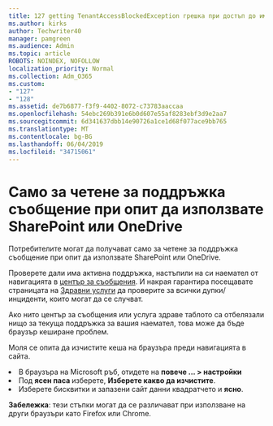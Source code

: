 ```yaml
---
title: 127 getting TenantAccessBlockedException грешка при достъп до имейл?
ms.author: kirks
author: Techwriter40
manager: pamgreen
ms.audience: Admin
ms.topic: article
ROBOTS: NOINDEX, NOFOLLOW
localization_priority: Normal
ms.collection: Adm_O365
ms.custom:
- "127"
- "128"
ms.assetid: de7b6877-f3f9-4402-8072-c73783aaccaa
ms.openlocfilehash: 54ebc269b391e6b0d607e55af8283ebf3d9e2aa7
ms.sourcegitcommit: 6d341637dbb14e90726a1ce1d68f077ace9bb765
ms.translationtype: MT
ms.contentlocale: bg-BG
ms.lasthandoff: 06/04/2019
ms.locfileid: "34715061"
---
```

# <a name="read-only-for-maintenance-message-when-attempting-to-use-sharepoint-or-onedrive"></a>Само за четене за поддръжка съобщение при опит да използвате SharePoint или OneDrive

Потребителите могат да получават само за четене за поддръжка съобщение при опит да използвате SharePoint или OneDrive.

Проверете дали има активна поддръжка, настъпили на си наемател от навигацията в <a href="https://portal.office.com/adminportal/home#/MessageCenter">център за съобщения</a>. И накрая гарантира посещавате страницата на <a href="https://portal.office.com/adminportal/home#/servicehealth">Здравни услуги</a> да проверите за всички дупки/инциденти, които могат да се случват.

Ако нито център за съобщения или услуга здраве таблото са отбелязали нищо за текуща поддръжка за вашия наемател, това може да бъде браузър кеширане проблем.

Моля се опита да изчистите кеша на браузъра преди навигацията в сайта.

  <li>В браузъра на Microsoft ръб, отидете на <strong>повече &hellip; &gt; настройки</strong></li>  <li>Под <strong>ясен паса </strong>изберете, <strong>Изберете какво да изчистите</strong>.</li>  <li>Изберете бисквитки и запазени сайт данни квадратчето и <strong>ясно</strong>.</li>  </ol>  

**Забележка**: тези стъпки могат да се различават при използване на други браузъри като Firefox или Chrome.

